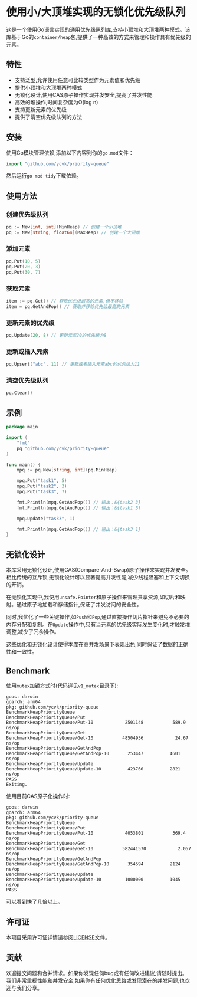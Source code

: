 # 使用小/大顶堆实现的无锁化优先级队列

这是一个使用Go语言实现的通用优先级队列库,支持小顶堆和大顶堆两种模式。该库基于Go的`container/heap`包,提供了一种高效的方式来管理和操作具有优先级的元素。

## 特性

- 支持泛型,允许使用任意可比较类型作为元素值和优先级
- 提供小顶堆和大顶堆两种模式
- 无锁化设计,使用CAS原子操作实现并发安全,提高了并发性能
- 高效的堆操作,时间复杂度为O(log n)
- 支持更新元素的优先级
- 提供了清空优先级队列的方法

## 安装

使用Go模块管理依赖,添加以下内容到你的`go.mod`文件：

```go
import "github.com/ycvk/priority-queue"
```

然后运行`go mod tidy`下载依赖。

## 使用方法

### 创建优先级队列

```go
pq := New[int, int](MinHeap) // 创建一个小顶堆
pq := New[string, float64](MaxHeap) // 创建一个大顶堆
```

### 添加元素

```go
pq.Put(10, 5)
pq.Put(20, 3)
pq.Put(30, 7)
```

### 获取元素

```go
item := pq.Get() // 获取优先级最高的元素,但不移除
item = pq.GetAndPop() // 获取并移除优先级最高的元素
```

### 更新元素的优先级

```go
pq.Update(20, 8) // 更新元素20的优先级为8
```

### 更新或插入元素

```go
pq.Upsert("abc", 11) // 更新或者插入元素abc的优先级为11
```

### 清空优先级队列

```go
pq.Clear()
```

## 示例

```go
package main

import (
    "fmt"
    pq "github.com/ycvk/priority-queue"
)

func main() {
    mpq := pq.New[string, int](pq.MinHeap)

    mpq.Put("task1", 5)
    mpq.Put("task2", 3)
    mpq.Put("task3", 7)

    fmt.Println(mpq.GetAndPop()) // 输出：&{task2 3}
    fmt.Println(mpq.GetAndPop()) // 输出：&{task1 5}

    mpq.Update("task3", 1)

    fmt.Println(mpq.GetAndPop()) // 输出：&{task3 1}
}
```

## 无锁化设计

本库采用无锁化设计,使用CAS(Compare-And-Swap)原子操作来实现并发安全。相比传统的互斥锁,无锁化设计可以显著提高并发性能,减少线程阻塞和上下文切换的开销。

在无锁化实现中,我使用`unsafe.Pointer`和原子操作来管理共享资源,如切片和映射。通过原子地加载和存储指针,保证了并发访问的安全性。

同时,我优化了一些关键操作,如`Push`和`Pop`,通过直接操作切片指针来避免不必要的内存分配和复制。在`Update`操作中,只有当元素的优先级实际发生变化时,才触发堆调整,减少了冗余操作。

这些优化和无锁化设计使得本库在高并发场景下表现出色,同时保证了数据的正确性和一致性。

## Benchmark
使用`mutex`加锁方式时(代码详见`v1_mutex`目录下):
```
goos: darwin
goarch: arm64
pkg: github.com/ycvk/priority-queue
BenchmarkHeapPriorityQueue
BenchmarkHeapPriorityQueue/Put
BenchmarkHeapPriorityQueue/Put-10         	 2501148	       589.9 ns/op
BenchmarkHeapPriorityQueue/Get
BenchmarkHeapPriorityQueue/Get-10         	48504936	        24.67 ns/op
BenchmarkHeapPriorityQueue/GetAndPop
BenchmarkHeapPriorityQueue/GetAndPop-10   	  253447	      4601 ns/op
BenchmarkHeapPriorityQueue/Update
BenchmarkHeapPriorityQueue/Update-10      	  423760	      2821 ns/op
PASS
Exiting.
```
使用目前CAS原子化操作时:
```
goos: darwin
goarch: arm64
pkg: github.com/ycvk/priority-queue
BenchmarkHeapPriorityQueue
BenchmarkHeapPriorityQueue/Put
BenchmarkHeapPriorityQueue/Put-10         	 4053801	       369.4 ns/op
BenchmarkHeapPriorityQueue/Get
BenchmarkHeapPriorityQueue/Get-10         	582441570	         2.057 ns/op
BenchmarkHeapPriorityQueue/GetAndPop
BenchmarkHeapPriorityQueue/GetAndPop-10   	  354594	      2124 ns/op
BenchmarkHeapPriorityQueue/Update
BenchmarkHeapPriorityQueue/Update-10      	 1000000	      1045 ns/op
PASS
```

可以看到快了几倍以上。
## 许可证

本项目采用许可证详情请参阅[LICENSE](https://github.com/ycvk/priority-queue/blob/main/LICENSE)文件。

## 贡献

欢迎提交问题和合并请求。如果你发现任何bug或有任何改进建议,请随时提出。我们非常重视性能和并发安全,如果你有任何优化思路或发现潜在的并发问题,也欢迎与我们分享。
